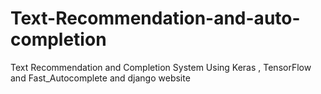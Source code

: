 # Text-Recommendation-and-auto-completion
Text Recommendation and Completion System Using Keras , TensorFlow and Fast_Autocomplete and django website
